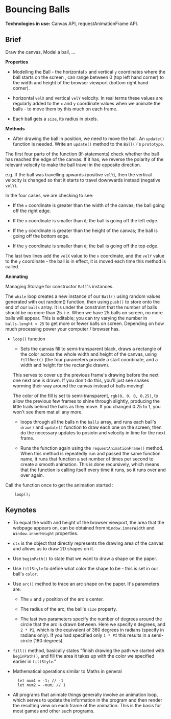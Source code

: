# Bouncing Balls

**Technologies in use:** Canvas API, requestAnimationFrame API.

## Brief

Draw the canvas, Model a ball, ...

**Properties**

* Modelling the Ball - the horizontal `x` and vertical `y` coordinates where the ball starts on the screen , can range between 0 (top left hand corner) to the width and height of the browser viewport (bottom right hand corner).

* horizontal `velX` and vertical `velY` velocity. In real terms these values are regularly added to the  `x` and `y` coordinate values when we animate the balls - to move them by this much on each frame.

* Each ball gets a `size`, its radius in pixels.

**Methods**

* After drawing the ball in position, we need to move the ball. An `update()` function is needed. Write an `update()` method to the `Ball()`'s `prototype`.

The first four parts of the function (If-statements) check whether the ball has reached the edge of the canvas. If it has, we reverse the polarity of the relevant velocity to make the ball travel in the opposite direction.

e.g. If the ball was travelling upwards (positive `velY`), then the vertical velocity is changed so that it starts to travel downwards instead (negative `velY`).

In the four cases, we are checking to see:

  - If the `x` coordinate is greater than the width of the canvas; the ball going off the right edge.

  - If the `x` coordinate is smaller than `0`; the ball is going off the left edge.

  - If the `y` coordinate is greater than the height of the canvas; the ball is going off the bottom edge.

  - If the `y` coordinate is smaller than `0`; the ball is going off the top edge.

The last two lines add the `velX` value to the `x` coordinate, and the `velY` value to the `y` coordinate - the ball is in effect, it is moved each time this method is called.


**Animating**

Managing Storage for constructor `Ball`'s instances.

The `while` loop creates a new instance of our `Ball()` using random values generated with out random() function, then using `push()` to store onto the end of our `balls` array. It is under the constraint that the number of balls should be no more than 25. i.e. When we have 25 balls on screen, no more balls will appear. This is editable; you can try varying the number in `balls.lenght < 25` to get more or fewer balls on screen. Depending on how much processing power your computer / browser has.

* `loop()` function

  - Sets the canvas fill to semi-transparent black, draws a rectangle of the color across the whole width and height of the canvas, using `fillRect()` (the four parameters provide a start coordinate, and a width and height for the rectangle drawn).

  This serves to cover up the previous frame's drawing before the next one next one is drawn. If you don't do this, you'll just see snakes worming their way around the canvas instead of balls moving!

  The color of the fill is set to semi-transparent, `rgb(0, 0, 0, 0.25)`, to allow the previous few frames to shine through slightly, producing the little trails behind the balls as they move. If you changed 0.25 to 1, you won't see them mat all any more.

  - loops through all the balls n the `balls` array, and runs each ball's `draw()` and `update()` function to draw each one on the screen, then do the necessary updates to posiotn and velocity in time for the next frame.

  - Runs the function again using the `requestAnimationFrame()` method. When this method is repeatedly run and passed the same function name, it runs that function a set number of times per second to create a smooth animation. This is done recursively, which means that the function is calling itself every time it runs, so it runs over and over again.

Call the function once to get the animation started :

        loop();

## Keynotes

* To equal the width and height of the browser viewport, the area that the webpage appears on, can be obtained from `Window.innerWidth` and `Window.innerHeight` properties.

* `ctx` is the object that directly represents the drawing area of the canvas and allows us to draw 2D shapes on it.

* Use `beginPath()` to state that we want to draw a shape on the paper.

* Use `fillStyle` to define what color the shape to be - this is set in our ball's `color`.

* Use `arc()` method to trace an arc shape on the paper. It's parameters are:

  - The `x` and `y` position of the arc's center.

  - The radius of the arc; the ball's `size` property.

  - The last two parameters specify the number of degrees around the circle that the arc is drawn between. Here we specify `0` degrees, and `2 * PI`, which is the equivalent of 360 degrees in radians (specify in radians only). If you had specified only `1 * PI` this results in a semi-circle (180 degrees).

* `fill()` method, basically states "finish drawing the path we started with `beginPath()`, and fill the area it takes up with the color we specified earlier in `fillStyle`."

* Mathematical operations similar to Maths in general

        let num1 = -1; // -1
        let num2 = -num; // 1

* All programs that animate things generally involve an animation loop, which serves to update the information in the program and then render the resulting view on each frame of the animation. This is the basis for most games and other such programs.
